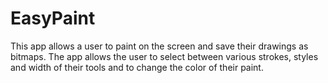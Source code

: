 # EasyPaint
This app allows a user to paint on the screen and save their drawings as bitmaps.
The app allows the user to select between various strokes, styles and width of their tools and to change the color of their paint.
